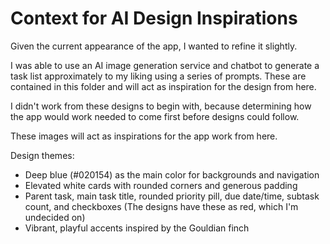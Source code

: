 # Context for AI Design Inspirations

Given the current appearance of the app, I wanted to refine it slightly. 

I was able to use an AI image generation service and chatbot 
to generate a task list approximately to my liking using a series of prompts.
These are contained in this folder and will act as inspiration for the design from here.

I didn't work from these designs to begin with, because determining how the app would work needed to come first before designs could follow. 

These images will act as inspirations for the app work from here.

Design themes:

* Deep blue (#020154) as the main color for backgrounds and navigation 
* Elevated white cards with rounded corners and generous padding 
* Parent task, main task title, rounded priority pill, due date/time, subtask count, and checkboxes (The designs have these as red, which I'm undecided on)
* Vibrant, playful accents inspired by the Gouldian finch